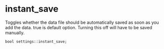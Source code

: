 # instant_save
Toggles whether the data file should be automatically saved as soon as you add the data. true is default option. Turning this off will have to be saved manually.

`bool settings::instant_save;`
